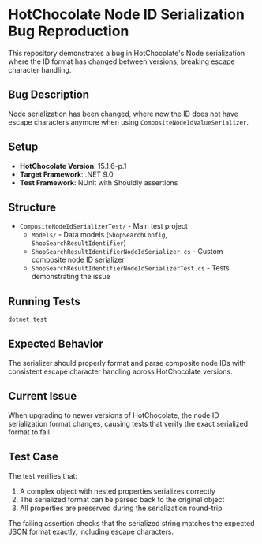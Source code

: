 # HotChocolate Node ID Serialization Bug Reproduction

This repository demonstrates a bug in HotChocolate's Node serialization where the ID format has changed between versions, breaking escape character handling.

## Bug Description

Node serialization has been changed, where now the ID does not have escape characters anymore when using `CompositeNodeIdValueSerializer`.

## Setup

- **HotChocolate Version**: 15.1.6-p.1
- **Target Framework**: .NET 9.0
- **Test Framework**: NUnit with Shouldly assertions

## Structure

- `CompositeNodeIdSerializerTest/` - Main test project
  - `Models/` - Data models (`ShopSearchConfig`, `ShopSearchResultIdentifier`)
  - `ShopSearchResultIdentifierNodeIdSerializer.cs` - Custom composite node ID serializer
  - `ShopSearchResultIdentifierNodeIdSerializerTest.cs` - Tests demonstrating the issue

## Running Tests

```bash
dotnet test
```

## Expected Behavior

The serializer should properly format and parse composite node IDs with consistent escape character handling across HotChocolate versions.

## Current Issue

When upgrading to newer versions of HotChocolate, the node ID serialization format changes, causing tests that verify the exact serialized format to fail.

## Test Case

The test verifies that:
1. A complex object with nested properties serializes correctly
2. The serialized format can be parsed back to the original object
3. All properties are preserved during the serialization round-trip

The failing assertion checks that the serialized string matches the expected JSON format exactly, including escape characters.
